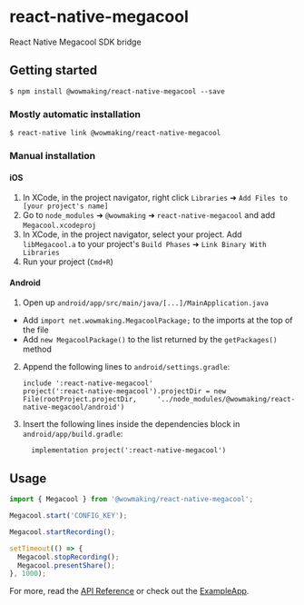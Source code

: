 # react-native-megacool

React Native Megacool SDK bridge

## Getting started

`$ npm install @wowmaking/react-native-megacool --save`

### Mostly automatic installation

`$ react-native link @wowmaking/react-native-megacool`

### Manual installation


#### iOS

1. In XCode, in the project navigator, right click `Libraries` ➜ `Add Files to [your project's name]`
2. Go to `node_modules` ➜ `@wowmaking` ➜ `react-native-megacool` and add `Megacool.xcodeproj`
3. In XCode, in the project navigator, select your project. Add `libMegacool.a` to your project's `Build Phases` ➜ `Link Binary With Libraries`
4. Run your project (`Cmd+R`)

#### Android

1. Open up `android/app/src/main/java/[...]/MainApplication.java`
  - Add `import net.wowmaking.MegacoolPackage;` to the imports at the top of the file
  - Add `new MegacoolPackage()` to the list returned by the `getPackages()` method
2. Append the following lines to `android/settings.gradle`:
  	```
  	include ':react-native-megacool'
  	project(':react-native-megacool').projectDir = new File(rootProject.projectDir, 	'../node_modules/@wowmaking/react-native-megacool/android')
  	```
3. Insert the following lines inside the dependencies block in `android/app/build.gradle`:
  	```
      implementation project(':react-native-megacool')
  	```


## Usage
```javascript
import { Megacool } from '@wowmaking/react-native-megacool';

Megacool.start('CONFIG_KEY');

Megacool.startRecording();

setTimeout(() => {
  Megacool.stopRecording();
  Megacool.presentShare();
}, 1000);
```

For more, read the [API Reference](https://github.com/wowmaking/react-native-megacool/blob/master/API.md) or check out the [ExampleApp](https://github.com/wowmaking/react-native-megacool/blob/master/ExampleApp).